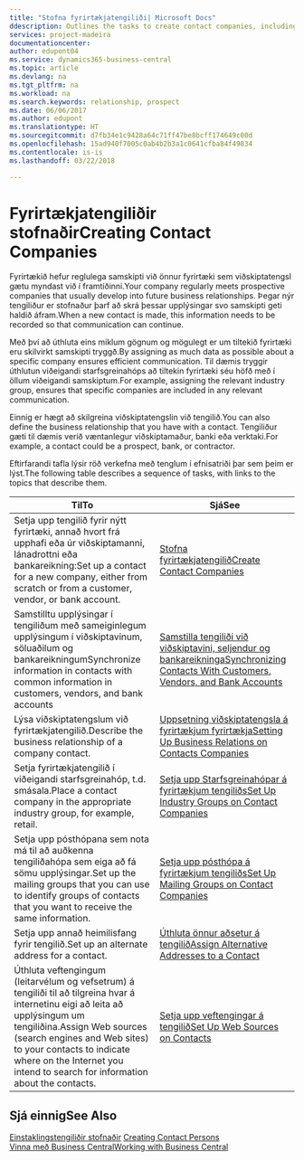 ```yaml
---
title: "Stofna fyrirtækjatengiliði| Microsoft Docs"
ddescription: Outlines the tasks to create contact companies, including assigning relevant data about prospects and defining the business relationships you have with companies.
services: project-madeira
documentationcenter: 
author: edupont04
ms.service: dynamics365-business-central
ms.topic: article
ms.devlang: na
ms.tgt_pltfrm: na
ms.workload: na
ms.search.keywords: relationship, prospect
ms.date: 06/06/2017
ms.author: edupont
ms.translationtype: HT
ms.sourcegitcommit: d7fb34e1c9428a64c71ff47be8bcff174649c00d
ms.openlocfilehash: 15ad940f7005c0ab4b2b3a1c0641cfba84f49834
ms.contentlocale: is-is
ms.lasthandoff: 03/22/2018

---
```

# <a name="creating-contact-companies"></a><span data-ttu-id="b5202-102">Fyrirtækjatengiliðir stofnaðir</span><span class="sxs-lookup"><span data-stu-id="b5202-102">Creating Contact Companies</span></span>
<span data-ttu-id="b5202-103">Fyrirtækið hefur reglulega samskipti við önnur fyrirtæki sem viðskiptatengsl gætu myndast við í framtíðinni.</span><span class="sxs-lookup"><span data-stu-id="b5202-103">Your company regularly meets prospective companies that usually develop into future business relationships.</span></span> <span data-ttu-id="b5202-104">Þegar nýr tengiliður er stofnaður þarf að skrá þessar upplýsingar svo samskipti geti haldið áfram.</span><span class="sxs-lookup"><span data-stu-id="b5202-104">When a new contact is made, this information needs to be recorded so that communication can continue.</span></span>

<span data-ttu-id="b5202-105">Með því að úthluta eins miklum gögnum og mögulegt er um tiltekið fyrirtæki eru skilvirkt samskipti tryggð.</span><span class="sxs-lookup"><span data-stu-id="b5202-105">By assigning as much data as possible about a specific company ensures efficient communication.</span></span> <span data-ttu-id="b5202-106">Til dæmis tryggir úthlutun viðeigandi starfsgreinahóps að tiltekin fyrirtæki séu höfð með í öllum viðeigandi samskiptum.</span><span class="sxs-lookup"><span data-stu-id="b5202-106">For example, assigning the relevant industry group, ensures that specific companies are included in any relevant communication.</span></span>

<span data-ttu-id="b5202-107">Einnig er hægt að skilgreina viðskiptatengslin við tengilið.</span><span class="sxs-lookup"><span data-stu-id="b5202-107">You can also define the business relationship that you have with a contact.</span></span> <span data-ttu-id="b5202-108">Tengiliður gæti til dæmis verið væntanlegur viðskiptamaður, banki eða verktaki.</span><span class="sxs-lookup"><span data-stu-id="b5202-108">For example, a contact could be a prospect, bank, or contractor.</span></span>

<span data-ttu-id="b5202-109">Eftirfarandi tafla lýsir röð verkefna með tenglum í efnisatriði þar sem þeim er lýst.</span><span class="sxs-lookup"><span data-stu-id="b5202-109">The following table describes a sequence of tasks, with links to the topics that describe them.</span></span>

| <span data-ttu-id="b5202-110">Til</span><span class="sxs-lookup"><span data-stu-id="b5202-110">To</span></span> | <span data-ttu-id="b5202-111">Sjá</span><span class="sxs-lookup"><span data-stu-id="b5202-111">See</span></span> |
| --- | --- |
| <span data-ttu-id="b5202-112">Setja upp tengilið fyrir nýtt fyrirtæki, annað hvort frá upphafi eða úr viðskiptamanni, lánadrottni eða bankareikning:</span><span class="sxs-lookup"><span data-stu-id="b5202-112">Set up a contact for a new company, either from scratch or from a customer, vendor, or bank account.</span></span> |[<span data-ttu-id="b5202-113">Stofna fyrirtækjatengilið</span><span class="sxs-lookup"><span data-stu-id="b5202-113">Create Contact Companies</span></span>](marketing-how-create-contact-companies.md) |
| <span data-ttu-id="b5202-114">Samstilltu upplýsingar í tengiliðum með sameiginlegum upplýsingum í viðskiptavinum, söluaðilum og bankareikningum</span><span class="sxs-lookup"><span data-stu-id="b5202-114">Synchronize information in contacts with common information in customers, vendors, and bank accounts</span></span> |[<span data-ttu-id="b5202-115">Samstilla tengiliði við viðskiptavini, seljendur og bankareikninga</span><span class="sxs-lookup"><span data-stu-id="b5202-115">Synchronizing Contacts With Customers, Vendors, and Bank Accounts</span></span>](marketing-synchronize-contacts-customers-vendors-bank-accounts.md) |
| <span data-ttu-id="b5202-116">Lýsa viðskiptatengslum við fyrirtækjatengilið.</span><span class="sxs-lookup"><span data-stu-id="b5202-116">Describe the business relationship of a company contact.</span></span> |[<span data-ttu-id="b5202-117">Uppsetning viðskiptatengsla á fyrirtækjum fyrirtækja</span><span class="sxs-lookup"><span data-stu-id="b5202-117">Setting Up Business Relations on Contacts Companies</span></span>](marketing-business-relations.md) |
| <span data-ttu-id="b5202-118">Setja fyrirtækjatengilið í viðeigandi starfsgreinahóp, t.d. smásala.</span><span class="sxs-lookup"><span data-stu-id="b5202-118">Place a contact company in the appropriate industry group, for example, retail.</span></span> |[<span data-ttu-id="b5202-119">Setja upp Starfsgreinahópar á fyrirtækjum tengiliðs</span><span class="sxs-lookup"><span data-stu-id="b5202-119">Set Up Industry Groups on Contact Companies</span></span>](marketing-industry-groups.md) |
| <span data-ttu-id="b5202-120">Setja upp pósthópana sem nota má til að auðkenna tengiliðahópa sem eiga að fá sömu upplýsingar.</span><span class="sxs-lookup"><span data-stu-id="b5202-120">Set up the mailing groups that you can use to identify groups of contacts that you want to receive the same information.</span></span> |[<span data-ttu-id="b5202-121">Setja upp pósthópa á fyrirtækjum tengiliðs</span><span class="sxs-lookup"><span data-stu-id="b5202-121">Set Up Mailing Groups on Contact Companies</span></span>](marketing-mailing-groups.md) |
| <span data-ttu-id="b5202-122">Setja upp annað heimilisfang fyrir tengilið.</span><span class="sxs-lookup"><span data-stu-id="b5202-122">Set up an alternate address for a contact.</span></span> |[<span data-ttu-id="b5202-123">Úthluta önnur aðsetur á tengilið</span><span class="sxs-lookup"><span data-stu-id="b5202-123">Assign Alternative Addresses to a Contact</span></span>](marketing-how-assign-alternate-address.md) |
| <span data-ttu-id="b5202-124">Úthluta veftengingum (leitarvélum og vefsetrum) á tengiliði til að tilgreina hvar á internetinu eigi að leita að upplýsingum um tengiliðina.</span><span class="sxs-lookup"><span data-stu-id="b5202-124">Assign Web sources (search engines and Web sites) to your contacts to indicate where on the Internet you intend to search for information about the contacts.</span></span> |[<span data-ttu-id="b5202-125">Setja upp veftengingar á tengilið</span><span class="sxs-lookup"><span data-stu-id="b5202-125">Set Up Web Sources on Contacts</span></span>](marketing-web-sources.md) |

## <a name="see-also"></a><span data-ttu-id="b5202-126">Sjá einnig</span><span class="sxs-lookup"><span data-stu-id="b5202-126">See Also</span></span>
<span data-ttu-id="b5202-127">[Einstaklingstengiliðir stofnaðir](marketing-create-contact-persons.md) </span><span class="sxs-lookup"><span data-stu-id="b5202-127">[Creating Contact Persons](marketing-create-contact-persons.md) </span></span>  
[<span data-ttu-id="b5202-128">Vinna með Business Central</span><span class="sxs-lookup"><span data-stu-id="b5202-128">Working with Business Central</span></span>](ui-work-product.md)

